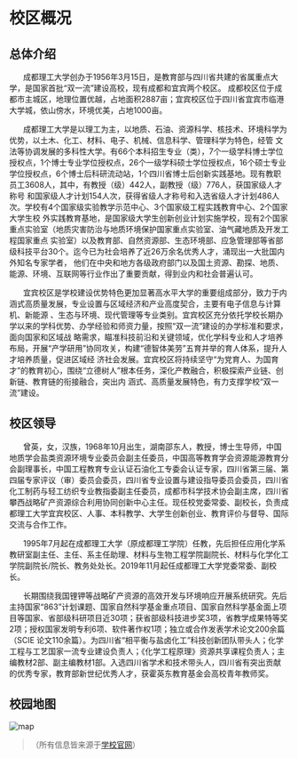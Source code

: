 # 校区概况

## **总体介绍**

 &emsp;&ensp; 成都理工大学创办于1956年3月15日，是教育部与四川省共建的省属重点大学，是国家首批“双一流”建设高校，现有成都和宜宾两个校区。
 成都校区位于成都市主城区，地理位置优越，占地面积2887亩；宜宾校区位于四川省宜宾市临港大学城，依山傍水，环境优美，占地1000亩。

 &emsp;&ensp; 成都理工大学是以理工为主，以地质、石油、资源科学、核技术、环境科学为优势，以土木、化工、材料、电子、机械、信息科学、管理科学为特色，经管
 文法等协调发展的多科性大学。有66个本科招生专业（类），7个一级学科博士学位授权点，1个博士专业学位授权点，26个一级学科硕士学位授权点，16个硕士专业
 学位授权点，6个博士后科研流动站，1个四川省博士后创新实践基地。现有教职员工3608人，其中，有教授（级）442人，副教授（级）776人，获国家级人才称号
 和国家级人才计划154人次，获得省级人才称号和入选省级人才计划486人次。学校有4个国家级实验教学示范中心、3个国家级工程实践教育中心、2个国家大学生校
 外实践教育基地，是国家级大学生创新创业计划实施学校，现有2个国家重点实验室（地质灾害防治与地质环境保护国家重点实验室、油气藏地质及开发工程国家重点
 实验室）以及教育部、自然资源部、生态环境部、应急管理部等省部级科技平台30个。迄今已为社会培养了近26万余名优秀人才，涌现出一大批国内外知名专家学者，
 他们在中央和地方各级政府部门以及国土资源、勘探、地质、能源、环境、互联网等行业作出了重要贡献，得到业内和社会普遍认可。

 &emsp;&ensp; 宜宾校区是学校建设优势特色更加显著高水平大学的重要组成部分，致力于内涵式高质量发展，专业设置与区域经济和产业高度契合，主要有电子信息与计算机、新能源
 、生态与环境、现代管理等专业类别。宜宾校区充分依托学校长期办学以来的学科优势、办学经验和师资力量，按照“双一流”建设的办学标准和要求，面向国家和区域战
 略需求，瞄准科技前沿和关键领域，优化学科专业和人才培养布局，开展“产学研用”协同攻关，构建“德智体美劳”五育并举的育人体系，提升人才培养质量，促进区域经
 济社会发展。宜宾校区将持续坚守“为党育人、为国育才”的教育初心，围绕“立德树人”根本任务，深化产教融合，积极探索产业链、创新链、教育链的衔接融合，突出内
 涵式、高质量发展特色，有力支撑学校“双一流”建设。

## **校区领导**

&emsp;&ensp; 曾英，女，汉族，1968年10月出生，湖南邵东人，教授，博士生导师，中国地质学会盐类资源环境专业委员会副主任委员，中国高等教育学会资源能源教育分会副理事长，中国工程教育专业认证石油化工专委会认证专家，四川省第三届、第四届专家评议（审）委员会委员，四川省专业设置与建设指导委员会委员，四川省化工制药与轻工纺织专业教指委副主任委员，成都市科学技术协会副主席，四川省攀西战略矿产资源综合利用协同创新中心主任。现任校党委常委、副校长，负责成都理工大学宜宾校区、人事、本科教学、大学生创新创业、教育评价与督导、国际交流与合作工作。

&emsp;&ensp; 1995年7月起在成都理工大学（原成都理工学院）任教，先后担任应用化学系教研室副主任、主任、系主任助理、材料与生物工程学院副院长、材料与化学化工学院副院长/院长、教务处处长。2019年11月起任成都理工大学党委常委、副校长。

&emsp;&ensp; 长期围绕我国锂钾等战略矿产资源的高效开发与环境响应开展系统研究。先后主持国家“863”计划课题、国家自然科学基金重点项目、国家自然科学基金面上项目等国家、省部级科研项目近30项；获省部级科技进步奖3项，省教学成果特等奖2项；授权国家发明专利6项、软件著作权1项；独立或合作发表学术论文200余篇（SCIE 论文110余篇）。为四川省“相平衡与盐卤化工”科技创新团队带头人；化学工程与工艺国家一流专业建设负责人；《化学工程原理》资源共享课程负责人；主编教材2部、副主编教材1部。入选四川省学术和技术带头人，四川省有突出贡献的优秀专家，教育部新世纪优秀人才，获霍英东教育基金会高校青年教师奖。



## **校园地图**

![](img/map.jpg "map")


>（所有信息皆来源于[学校官网](http://www.yb.cdut.edu.cn/index.htm)）